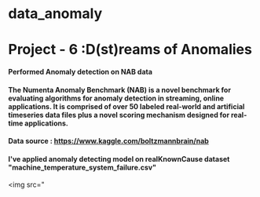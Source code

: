 # data_anomaly
# Project - 6 :D(st)reams of Anomalies

#### Performed Anomaly detection on NAB data

#### The Numenta Anomaly Benchmark (NAB) is a novel benchmark for evaluating algorithms for anomaly detection in streaming, online applications. It is comprised of over 50 labeled real-world and artificial timeseries data files plus a novel scoring mechanism designed for real-time applications.

#### Data source : https://www.kaggle.com/boltzmannbrain/nab

#### I've applied anomaly detecting model on realKnownCause dataset "machine_temperature_system_failure.csv"

<img src="
